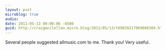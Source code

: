 ```yaml
---
layout: post
microblog: true
audio: 
date: 2011-05-13 09:00:06 -0500
guid: http://craigmcclellan.micro.blog/2011/05/13/t69039217069666304.html
---
```

Several people suggested allmusic.com to me.  Thank you!  Very useful.
